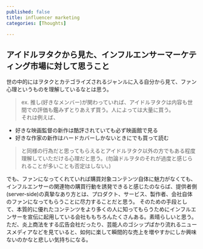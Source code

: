 ```yaml
---
published: false
title: influencer marketing
categories: [Thoughts]

---
```

## アイドルヲタクから見た、インフルエンサーマーケティング市場に対して思うこと

世の中的にはヲタクとカテゴライズされるジャンルに入る自分から見て、ファン心理というものを理解しているなとは思う。

> ex.
推し(好きなメンバー)が関わっていれば、アイドルヲタクは内容も世間での評価も鑑みずとりあえず買う。人によっては大量に買う。  
それは例えば、  
- 好きな映画監督の新作は酷評されていても必ず映画館で見る
- 好きな作家の新作はハードカバーしかないときにでも買って読む  
>
> と同様の行為だと思ってもらえるとアイドルヲタク以外の方でもある程度理解していただける心理だと思う。(勿論ドルヲタのそれが過度と感じられることが多いことも否定はしない。)

でも、ファンになってくれていれば購買対象コンテンツ自体に魅力がなくても、インフルエンサーの関連物の購買行動を誘発できると感じたのならば、提供者側(server-side)の真摯なあり方とは、プロダクト、サービス、製作者、会社自体のファンになってもらうことに尽力することだと思う。
そのための手段として、本質的に優れたコンテンツをより多くの人に知ってもらうためにインフルエンサーを宣伝に起用している会社ももちろんたくさんある。素晴らしいと思う。ただ、炎上商法をする広告会社だったり、芸能人のゴシップばかり流れるニュースメディアなどを見ていると、如何に楽して瞬間的な売上を増やすかにしか興味ないのかなと悲しい気持ちになる。

